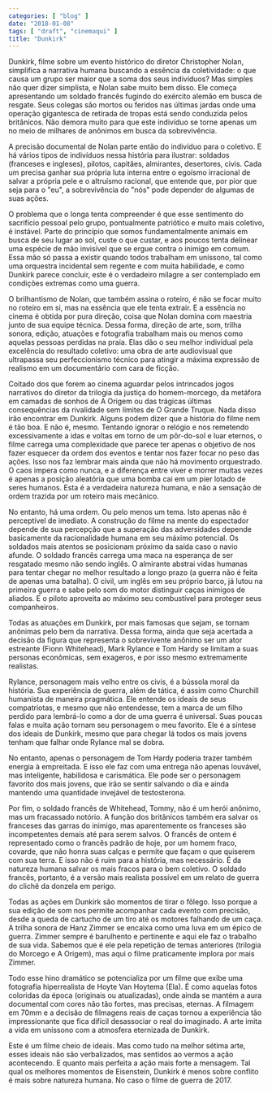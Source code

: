 ```yaml
---
categories: [ "blog" ]
date: "2018-01-08"
tags: [ "draft", "cinemaqui" ]
title: "Dunkirk"
---
```

Dunkirk, filme sobre um evento histórico do diretor Christopher Nolan,
simplifica a narrativa humana buscando a essência da coletividade: o que
causa um grupo ser maior que a soma dos seus indivíduos? Mas simples
não quer dizer simplista, e Nolan sabe muito bem disso. Ele começa
apresentando um soldado francês fugindo do exército alemão em busca
de resgate. Seus colegas são mortos ou feridos nas últimas jardas onde
uma operação gigantesca de retirada de tropas está sendo conduzida
pelos britânicos. Não demora muito para que este indivíduo se torne
apenas um no meio de milhares de anônimos em busca da sobrevivência.

A precisão documental de Nolan parte então do indivíduo para
o coletivo. E há vários tipos de indivíduos nessa história para
ilustrar: soldados (franceses e ingleses), pilotos, capitães, almirantes,
desertores, civis. Cada um precisa ganhar sua própria luta interna entre
o egoísmo irracional de salvar a própria pele e o altruísmo racional,
que entende que, por pior que seja para o "eu", a sobrevivência do
"nós" pode depender de algumas de suas ações.

O problema que o longa tenta compreender é que esse sentimento do
sacrifício pessoal pelo grupo, pontualmente patriótico e muito mais
coletivo, é instável. Parte do princípio que somos fundamentalmente
animais em busca de seu lugar ao sol, custe o que custar, e aos poucos
tenta delinear uma espécie de mão invisível que se ergue contra o
inimigo em comum. Essa mão só passa a existir quando todos trabalham
em uníssono, tal como uma orquestra incidental sem regente e com muita
habilidade, e como Dunkirk parece concluir, este é o verdadeiro milagre
a ser contemplado em condições extremas como uma guerra.

O brilhantismo de Nolan, que também assina o roteiro, é não se focar
muito no roteiro em si, mas na essência que ele tenta extrair. E a
essência no cinema é obtida por pura direção, coisa que Nolan domina
com maestria junto de sua equipe técnica. Dessa forma, direção de arte,
som, trilha sonora, edição, atuações e fotografia trabalham mais ou
menos como aquelas pessoas perdidas na praia. Elas dão o seu melhor
individual pela excelência do resultado coletivo: uma obra de arte
audiovisual que ultrapassa seu perfeccionismo técnico para atingir a
máxima expressão de realismo em um documentário com cara de ficção.

Coitado dos que forem ao cinema aguardar pelos intrincados jogos
narrativos do diretor da trilogia da justiça do homem-morcego, da
metáfora em camadas de sonhos de A Origem ou das trágicas últimas
consequências da rivalidade sem limites de O Grande Truque. Nada disso
irão encontrar em Dunkirk. Alguns podem dizer que a história do filme
nem é tão boa. E não é, mesmo. Tentando ignorar o relógio e nos
remetendo excessivamente a idas e voltas em torno de um pôr-do-sol e luar
eternos, o filme carrega uma complexidade que parece ter apenas o objetivo
de nos fazer esquecer da ordem dos eventos e tentar nos fazer focar no
peso das ações. Isso nos faz lembrar mais ainda que não há movimento
orquestrado. O caos impera como nunca, e a diferença entre viver e morrer
muitas vezes é apenas a posição aleatória que uma bomba cai em um
píer lotado de seres humanos. Esta é a verdadeira natureza humana,
e não a sensação de ordem trazida por um roteiro mais mecânico.

No entanto, há uma ordem. Ou pelo menos um tema. Isto apenas não é
perceptível de imediato. A construção do filme na mente do espectador
depende de sua percepção que a superação das adversidades depende
basicamente da racionalidade humana em seu máximo potencial. Os soldados
mais atentos se posicionam próximo da saída caso o navio afunde. O
soldado francês carrega uma maca na esperança de ser resgatado mesmo
não sendo inglês. O almirante abstrai vidas humanas para tentar chegar
no melhor resultado a longo prazo (a guerra não é feita de apenas
uma batalha). O civil, um inglês em seu próprio barco, já lutou na
primeira guerra e sabe pelo som do motor distinguir caças inimigos de
aliados. E o piloto aproveita ao máximo seu combustível para proteger
seus companheiros.

Todas as atuações em Dunkirk, por mais famosas que sejam, se tornam
anônimas pelo bem da narrativa. Dessa forma, ainda que seja acertada a
decisão da figura que representa o sobrevivente anônimo ser um ator
estreante (Fionn Whitehead), Mark Rylance e Tom Hardy se limitam a
suas personas econômicas, sem exageros, e por isso mesmo extremamente
realistas.

Rylance, personagem mais velho entre os civis, é a bússola moral da
história. Sua experiência de guerra, além de tática, é assim como
Churchill humanista de maneira pragmática. Ele entende os ideais de
seus compatriotas, e mesmo que não entendesse, tem a marca de um filho
perdido para lembrá-lo como a dor de uma guerra é universal. Suas
poucas falas e muita ação tornam seu personagem o meu favorito. Ele
é a síntese dos ideais de Dunkirk, mesmo que para chegar lá todos os
mais jovens tenham que falhar onde Rylance mal se dobra.

No entanto, apenas o personagem de Tom Hardy poderia trazer também
energia à empreitada. E isso ele faz com uma entrega não apenas
louvável, mas inteligente, habilidosa e carismática. Ele pode ser o
personagem favorito dos mais jovens, que irão se sentir salvando o dia
e ainda mantendo uma quantidade invejável de testosterona.

Por fim, o soldado francês de Whitehead, Tommy, não é um herói
anônimo, mas um fracassado notório. A função dos britânicos também
era salvar os franceses das garras do inimigo, mas aparentemente os
franceses são incompetentes demais até para serem salvos. O francês de
ontem é representado como o francês padrão de hoje, por um homem fraco,
covarde, que não honra suas calças e permite que façam o que quiserem
com sua terra. E isso não é ruim para a história, mas necessário. É
da natureza humana salvar os mais fracos para o bem coletivo. O soldado
francês, portanto, é a versão mais realista possível em um relato
de guerra do clichê da donzela em perigo.

Todas as ações em Dunkirk são momentos de tirar o fôlego. Isso porque
a sua edição de som nos permite acompanhar cada evento com precisão,
desde a queda de cartucho de um tiro até os motores falhando de um
caça. A trilha sonora de Hanz Zimmer se encaixa como uma luva em um
épico de guerra. Zimmer sempre é barulhento e pertinente e aqui ele
faz o trabalho de sua vida. Sabemos que é ele pela repetição de temas
anteriores (trilogia do Morcego e A Origem), mas aqui o filme praticamente
implora por mais Zimmer.

Todo esse hino dramático se potencializa por um filme que exibe uma
fotografia hiperrealista de Hoyte Van Hoytema (Ela). É como aquelas
fotos coloridas da época (originais ou atualizadas), onde ainda se
mantém a aura documental com cores não tão fortes, mas precisas,
eternas. A filmagem em 70mm e a decisão de filmagens reais de caças
tornou a experiência tão impressionante que fica difícil desassociar
o real do imaginado. A arte imita a vida em uníssono com a atmosfera
eternizada de Dunkirk.

Este é um filme cheio de ideais. Mas como tudo na melhor sétima arte,
esses ideais não são verbalizados, mas sentidos ao vermos a ação
acontecendo. E quanto mais perfeita a ação mais forte a mensagem. Tal
qual os melhores momentos de Eisenstein, Dunkirk é menos sobre conflito
é mais sobre natureza humana. No caso o filme de guerra de 2017.
